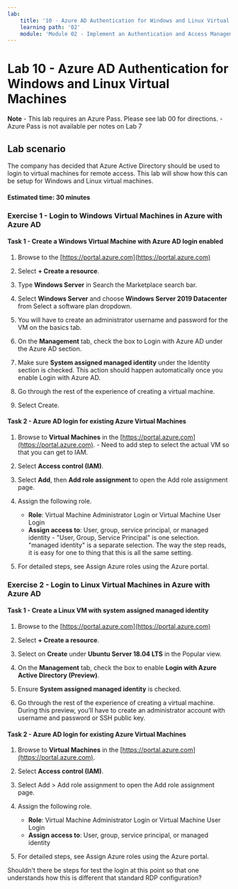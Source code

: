 ```yaml
---
lab:
    title: '10 - Azure AD Authentication for Windows and Linux Virtual Machines'
    learning path: '02'
    module: 'Module 02 - Implement an Authentication and Access Management Solution'
---
```


# Lab 10 - Azure AD Authentication for Windows and Linux Virtual Machines

**Note** - This lab requires an Azure Pass. Please see lab 00 for directions. - Azure Pass is not available per notes on Lab 7

## Lab scenario

The company has decided that Azure Active Directory should be used to login to virtual machines for remote access.  This lab will show how this can be setup for Windows and Linux virtual machines.

#### Estimated time: 30 minutes

### Exercise 1 - Login to Windows Virtual Machines in Azure with Azure AD

#### Task 1 - Create a Windows Virtual Machine with Azure AD login enabled

1. Browse to the [https://portal.azure.com](https://portal.azure.com)

1. Select **+ Create a resource**.

1. Type **Windows Server** in Search the Marketplace search bar.

1. Select **Windows Server** and choose **Windows Server 2019 Datacenter** from Select a software plan dropdown.

1. You will have to create an administrator username and password for the VM on the basics tab.

1. On the **Management** tab, check the box to Login with Azure AD under the Azure AD section.

1. Make sure **System assigned managed identity** under the Identity section is checked. This action should happen automatically once you enable Login with Azure AD.

1. Go through the rest of the experience of creating a virtual machine. 

1. Select Create.

#### Task 2 - Azure AD login for existing Azure Virtual Machines

1. Browse to **Virtual Machines** in the [https://portal.azure.com](https://portal.azure.com). - Need to add step to select the actual VM so that you can get to IAM.

1. Select **Access control (IAM)**.

1. Select **Add**, then **Add role assignment** to open the Add role assignment page.

1. Assign the following role. 
    - **Role**: Virtual Machine Administrator Login or Virtual Machine User Login
    - **Assign access to**: User, group, service principal, or managed identity - "User, Group, Service Principal" is one selection.  "managed identity" is a separate selection.  The way the step reads, it is easy for one to thing that this is all the same setting.

1. For detailed steps, see Assign Azure roles using the Azure portal.

### Exercise 2 - Login to Linux Virtual Machines in Azure with Azure AD

#### Task 1 - Create a Linux VM with system assigned managed identity

1. Browse to the [https://portal.azure.com](https://portal.azure.com)

1. Select **+ Create a resource**.

1. Select on **Create** under **Ubuntu Server 18.04 LTS** in the Popular view.

1. On the **Management** tab, check the box to enable **Login with Azure Active Directory (Preview)**.

1. Ensure **System assigned managed identity** is checked.

1. Go through the rest of the experience of creating a virtual machine. During this preview, you’ll have to create an administrator account with username and password or SSH public key.

#### Task 2 - Azure AD login for existing Azure Virtual Machines

1. Browse to **Virtual Machines** in the [https://portal.azure.com](https://portal.azure.com).

1. Select **Access control (IAM)**.

1. Select Add > Add role assignment to open the Add role assignment page.

1. Assign the following role. 
    - **Role**: Virtual Machine Administrator Login or Virtual Machine User Login
    - **Assign access to**: User, group, service principal, or managed identity

1. For detailed steps, see Assign Azure roles using the Azure portal.


Shouldn't there be steps for test the login at this point so that one understands how this is different that standard RDP configuration?
